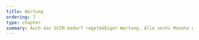 ```yaml
---
title: Wartung
ordering: 7
type: chapter
summary: Auch das SCCM bedarf regelmäßiger Wartung. Alle sechs Monate gibt es ein neues SCCM sowie ein neues Windows ADK und jeden Monat gibt es Updates für SQL Server und Server 2016.
---
```

